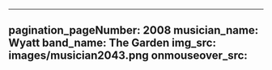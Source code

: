 ------
pagination_pageNumber: 2008
musician_name: Wyatt
band_name: The Garden
img_src: images/musician2043.png
onmouseover_src: 
------